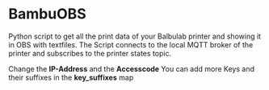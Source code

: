 # BambuOBS
Python script to get all the print data of your Balbulab printer and showing it in OBS with textfiles.
The Script connects to the local MQTT broker of the printer and subscribes to the printer states topic.  

Change the **IP-Address** and the **Accesscode**
You can add more Keys and their suffixes in the **key_suffixes** map
